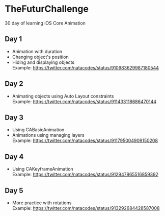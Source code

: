 # TheFuturChallenge
30 day of learning iOS Core Animation

## Day 1
* Animation with duration
* Changing object's position
* Hiding and displaying objects  
Example: https://twitter.com/natacodes/status/910983629987180544

## Day 2
* Animating objects  using Auto Layout constraints  
Example: https://twitter.com/natacodes/status/911433118686470144

## Day 3
* Using CABasicAnimation
* Animations using managing layers  
Example: https://twitter.com/natacodes/status/911795004909150208

## Day 4
* Using CAKeyframeAnimation  
Example: https://twitter.com/natacodes/status/912947865516859392

## Day 5
* More practice with rotations  
Example: https://twitter.com/natacodes/status/913292684428587008
